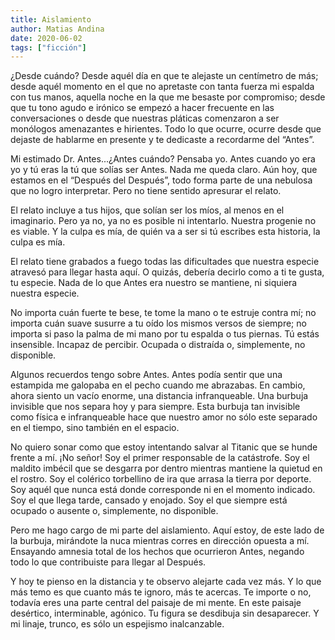 ```yaml
---
title: Aislamiento
author: Matias Andina
date: 2020-06-02
tags: ["ficción"]
---
```


¿Desde cuándo? Desde aquél día en que te alejaste un centímetro de más; desde aquél momento en el que no apretaste con tanta fuerza mi espalda con tus manos, aquella noche en la que me besaste por compromiso; desde que tu tono agudo e irónico se empezó a hacer frecuente en las conversaciones o desde que nuestras pláticas comenzaron a ser monólogos amenazantes e hirientes. Todo lo que ocurre, ocurre desde que dejaste de hablarme en presente y te dedicaste a recordarme del “Antes”.

Mi estimado Dr. Antes...¿Antes cuándo? Pensaba yo. Antes cuando yo era yo y tú eras la tú que solías ser Antes. Nada me queda claro. Aún hoy, que estamos en el “Después del Después”, todo forma parte de una nebulosa que no logro interpretar. Pero no tiene sentido apresurar el relato.

El relato incluye a tus hijos, que solían ser los míos, al menos en el imaginario. Pero ya no, ya no es posible ni intentarlo. Nuestra progenie no es viable. Y la culpa es mía, de quién va a ser si tú escribes esta historia, la culpa es mía.  

El relato tiene grabados a fuego todas las dificultades que nuestra especie atravesó para llegar hasta aquí. O quizás, debería decirlo como a ti te gusta, tu especie. Nada de lo que Antes era nuestro se mantiene, ni siquiera nuestra especie. 

No importa cuán fuerte te bese, te tome la mano o te estruje contra mí; no importa cuán suave susurre a tu oído los mismos versos de siempre; no importa si paso la palma de mi mano por tu espalda o tus piernas. Tú estás insensible. Incapaz de percibir. Ocupada o distraída o, simplemente, no disponible.

Algunos recuerdos tengo sobre Antes. Antes podía sentir que una estampida me galopaba en el pecho cuando me abrazabas. En cambio, ahora siento un vacío enorme, una distancia infranqueable. Una burbuja invisible que nos separa hoy y para siempre. Esta burbuja tan invisible como física e infranqueable hace que nuestro amor no sólo este separado en el tiempo, sino también en el espacio.  

No quiero sonar como que estoy intentando salvar al Titanic que se hunde frente a mí. ¡No señor! Soy el primer responsable de la catástrofe. Soy el maldito imbécil que se desgarra por dentro mientras mantiene la quietud en el rostro. Soy el colérico torbellino de ira que arrasa la tierra por deporte. Soy aquél que nunca está donde corresponde ni en el momento indicado. Soy el que llega tarde, cansado y enojado. Soy el que siempre está ocupado o ausente o, simplemente, no disponible.  

Pero me hago cargo de mi parte del aislamiento. Aquí estoy, de este lado de la burbuja, mirándote la nuca mientras corres en dirección opuesta a mí. Ensayando amnesia total de los hechos que ocurrieron Antes, negando todo lo que contribuiste para llegar al Después. 

Y hoy te pienso en la distancia y te observo alejarte cada vez más. Y lo que más temo es que cuanto más te ignoro, más te acercas. Te importe o no, todavía eres una parte central del paisaje de mi mente. En este paisaje desértico, interminable, agónico. Tu figura se desdibuja sin desaparecer. Y mi linaje, trunco, es sólo un espejismo inalcanzable.
 